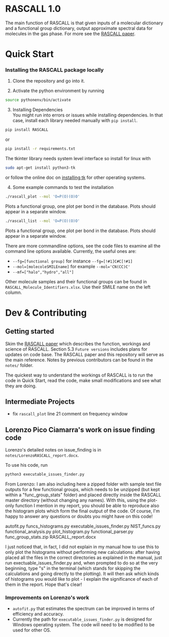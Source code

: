 
# RASCALL 1.0
The main function of RASCALL is that given inputs of a molecular dictionary and a functional group dictionary, output approximate spectral data for molecules in the gas phase. For more see the [RASCALL paper](https://pubs.rsc.org/en/content/articlehtml/2019/cp/c8cp07057a). 


# Quick Start

### Installing the RASCALL package locally
1. Clone the repository and go into it. 

2. Activate the python environment by running 
```bash 
source pythonenv/bin/activate
```

3. Installing Dependencies  
You might run into errors or issues while installing dependencies. In that case, install each library needed manually with `pip install`. 
```sh 
pip install RASCALL 
``` 
or  
```sh
pip install -r requirements.txt
```

The tkinter library needs system level interface so install for linux with 
```sh
sudo apt-get install python3-tk
```
or follow the online doc on [installing tk](https://tkdocs.com/tutorial/install.html) for other operating systems.

4. Some example commands to test the installation
```sh
./rascall_plot --mol 'O=P(O)(O)O'
```
Plots a functional group, one plot per bond in the database. Plots should appear in a separate window.  

```sh
./rascall_list --mol 'O=P(O)(O)O'
```
Plots a functional group, one plot per bond in the database. Plots should appear in a separate window.  

There are more commandline options, see the code files to examine all the command line options available. Currently, the useful ones are: 
- `--fg=[functional group]` for instance `--fg=[!#1]C#C[!#1]` 
- `--mol=[molecoleSMILEname]` for example  `--mol='CN(CC)C'` 
- `--mf=["halo","hydro","all"]` 

Other molecule samples and their functional groups can be found in `RASCALL_Molecule_Identifiers.xlsx`. Use their SMILE name on the left column. 



# Dev & Contributing 

## Getting started

Skim the [RASCALL paper](https://pubs.rsc.org/en/content/articlehtml/2019/cp/c8cp07057a) which describes the function, workings and science of RASCALL. Section 5.3 `Future versions` includes plans for updates on code base. The RASCALL paper and this repository will serve as the main reference. Notes by previous contributors can be found in the `notes/` folder. 

The quickest way to understand the workings of RASCALL is to run the code in Quick Start, read the code, make small modifications and see what they are doing. 


## Intermediate Projects
- fix `rascall_plot` line 21 comment on frequency window



## Lorenzo Pico Ciamarra's work on issue finding code
Lorenzo's detailed notes on issue_finding is in ```notes/LorenzoRASCALL_report.docx```.

To use his code, run  
```bash 
python3 executable_issues_finder.py
```

From Lorenzo: 
I am also including here a zipped folder with sample text file outputs for a few functional groups, which needs to be unzipped (but kept within a "func_group_stats" folder) and placed directly inside the RASCALL master directory (without changing any names). With this, using the plot-only function I mention in my report, you should be able to reproduce also the histogram plots which form the final output of the code. Of course, I'm happy to answer any questions or doubts you might have on this code!

autofit.py
funcs_histograms.py
executable_issues_finder.py
NIST_funcs.py
functional_analysis.py
plot_histogram.py
functional_parser.py
func_group_stats.zip
RASCALL_report.docx

I just noticed that, in fact, I did not explain in my manual how to use this to only plot the histograms without performing new calculations: after having placed all the files in the correct directories as explained in the manual, just run exectuable_issues_finder.py and, when prompted to do so at the very beginning, type "s" in the terminal (which stands for skipping the calculations and going directly to the plotting). It will then ask which kinds of histograms you would like to plot - I explain the significance of each of them in the report. Hope that's clear!


### Improvements on Lorenzo's work 
- ```autofit.py``` that estimates the spectrum can be improved in terms of efficiency and accuracy. 
- Currently the path for `executable_issues_finder.py` is designed for Windows operating system. The code will need to be modified to be used for other OS.   
